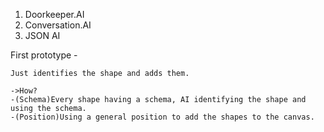 1. Doorkeeper.AI
2. Conversation.AI
3. JSON AI


First prototype - 

    Just identifies the shape and adds them.

    ->How?
    -(Schema)Every shape having a schema, AI identifying the shape and using the schema.
    -(Position)Using a general position to add the shapes to the canvas.
    